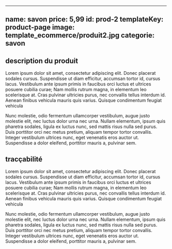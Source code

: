 ---
name: savon
price: 5,99
id: prod-2
templateKey: product-page
image: template_ecommerce/produit2.jpg
categorie: savon
----

##  description du produit

Lorem ipsum dolor sit amet, consectetur adipiscing elit. Donec placerat sodales cursus. Suspendisse ut diam efficitur, accumsan tortor id, cursus lacus. Vestibulum ante ipsum primis in faucibus orci luctus et ultrices posuere cubilia curae; Nam mollis rutrum magna, in elementum leo scelerisque at. Cras pulvinar ultricies purus, nec convallis tellus interdum id. Aenean finibus vehicula mauris quis varius. Quisque condimentum feugiat vehicula

 Nunc molestie, odio fermentum ullamcorper vestibulum, augue justo molestie elit, nec luctus dolor urna nec urna. Nullam elementum, ipsum quis pharetra sodales, ligula ex luctus nunc, sed mattis risus nulla sed purus. Duis porttitor orci nec metus pretium, aliquam tempor tortor convallis. Integer vestibulum ultrices nunc, eget venenatis eros auctor ut. Suspendisse a dolor eleifend, porttitor mauris a, pulvinar sem.

 ## tracçabilité

 Lorem ipsum dolor sit amet, consectetur adipiscing elit. Donec placerat sodales cursus. Suspendisse ut diam efficitur, accumsan tortor id, cursus lacus. Vestibulum ante ipsum primis in faucibus orci luctus et ultrices posuere cubilia curae; Nam mollis rutrum magna, in elementum leo scelerisque at. Cras pulvinar ultricies purus, nec convallis tellus interdum id. Aenean finibus vehicula mauris quis varius. Quisque condimentum feugiat vehicula

 Nunc molestie, odio fermentum ullamcorper vestibulum, augue justo molestie elit, nec luctus dolor urna nec urna. Nullam elementum, ipsum quis pharetra sodales, ligula ex luctus nunc, sed mattis risus nulla sed purus. Duis porttitor orci nec metus pretium, aliquam tempor tortor convallis. Integer vestibulum ultrices nunc, eget venenatis eros auctor ut. Suspendisse a dolor eleifend, porttitor mauris a, pulvinar sem.
